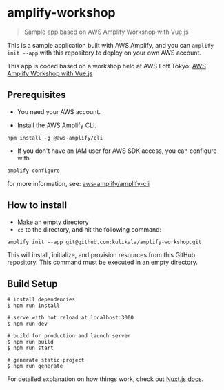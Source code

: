 # amplify-workshop

> Sample app based on AWS Amplify Workshop with Vue.js

This is a sample application built with AWS Amplify,
and you can `amplify init --app` with this repository
to deploy on your own AWS account.

This app is coded based on a workshop held at AWS Loft Tokyo: [AWS Amplify Workshop with Vue.js]

## Prerequisites

* You need your AWS account.

* Install the AWS Amplify CLI.

```shell
npm install -g @aws-amplify/cli
```

* If you don't have an IAM user for AWS SDK access, you can configure with

```shell
amplify configure
```

for more information, see: [aws-amplify/amplify-cli]

## How to install

* Make an empty directory
* `cd` to the directory, and hit the following command:

```shell
amplify init --app git@github.com:kulikala/amplify-workshop.git
```

This will install, initialize, and provision resources from this GitHub repository.
This command must be executed in an empty directory.

## Build Setup

```shell
# install dependencies
$ npm run install

# serve with hot reload at localhost:3000
$ npm run dev

# build for production and launch server
$ npm run build
$ npm run start

# generate static project
$ npm run generate
```

For detailed explanation on how things work, check out [Nuxt.js docs](https://nuxtjs.org).

[AWS Amplify Workshop with Vue.js]: http://educationhub-6b2905c0-43df-11ea-b56d-b55afd1e96dc.s3-website-us-east-1.amazonaws.com
[aws-amplify/amplify-cli]: https://github.com/aws-amplify/amplify-cli#commands-summary
